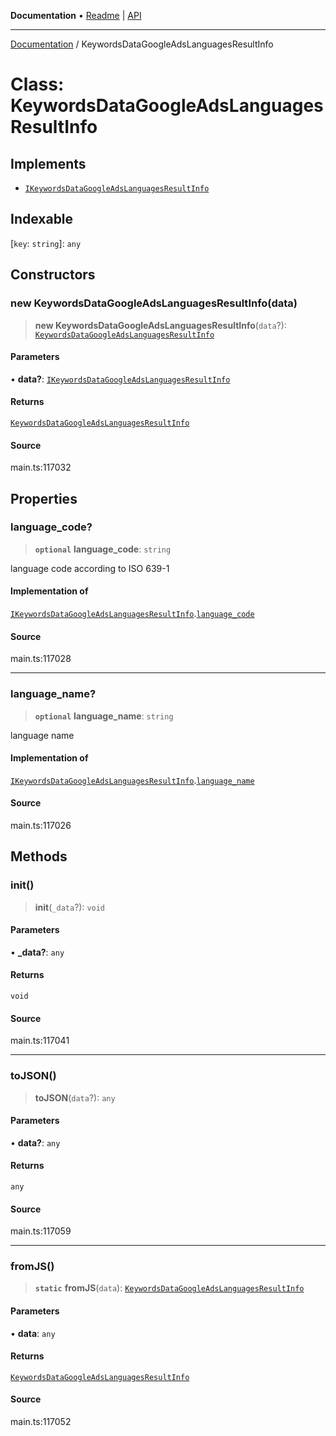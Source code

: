 **Documentation** • [Readme](../README.md) \| [API](../globals.md)

***

[Documentation](../README.md) / KeywordsDataGoogleAdsLanguagesResultInfo

# Class: KeywordsDataGoogleAdsLanguagesResultInfo

## Implements

- [`IKeywordsDataGoogleAdsLanguagesResultInfo`](../interfaces/IKeywordsDataGoogleAdsLanguagesResultInfo.md)

## Indexable

 \[`key`: `string`\]: `any`

## Constructors

### new KeywordsDataGoogleAdsLanguagesResultInfo(data)

> **new KeywordsDataGoogleAdsLanguagesResultInfo**(`data`?): [`KeywordsDataGoogleAdsLanguagesResultInfo`](KeywordsDataGoogleAdsLanguagesResultInfo.md)

#### Parameters

• **data?**: [`IKeywordsDataGoogleAdsLanguagesResultInfo`](../interfaces/IKeywordsDataGoogleAdsLanguagesResultInfo.md)

#### Returns

[`KeywordsDataGoogleAdsLanguagesResultInfo`](KeywordsDataGoogleAdsLanguagesResultInfo.md)

#### Source

main.ts:117032

## Properties

### language\_code?

> **`optional`** **language\_code**: `string`

language code according to ISO 639-1

#### Implementation of

[`IKeywordsDataGoogleAdsLanguagesResultInfo`](../interfaces/IKeywordsDataGoogleAdsLanguagesResultInfo.md).[`language_code`](../interfaces/IKeywordsDataGoogleAdsLanguagesResultInfo.md#language_code)

#### Source

main.ts:117028

***

### language\_name?

> **`optional`** **language\_name**: `string`

language name

#### Implementation of

[`IKeywordsDataGoogleAdsLanguagesResultInfo`](../interfaces/IKeywordsDataGoogleAdsLanguagesResultInfo.md).[`language_name`](../interfaces/IKeywordsDataGoogleAdsLanguagesResultInfo.md#language_name)

#### Source

main.ts:117026

## Methods

### init()

> **init**(`_data`?): `void`

#### Parameters

• **\_data?**: `any`

#### Returns

`void`

#### Source

main.ts:117041

***

### toJSON()

> **toJSON**(`data`?): `any`

#### Parameters

• **data?**: `any`

#### Returns

`any`

#### Source

main.ts:117059

***

### fromJS()

> **`static`** **fromJS**(`data`): [`KeywordsDataGoogleAdsLanguagesResultInfo`](KeywordsDataGoogleAdsLanguagesResultInfo.md)

#### Parameters

• **data**: `any`

#### Returns

[`KeywordsDataGoogleAdsLanguagesResultInfo`](KeywordsDataGoogleAdsLanguagesResultInfo.md)

#### Source

main.ts:117052
